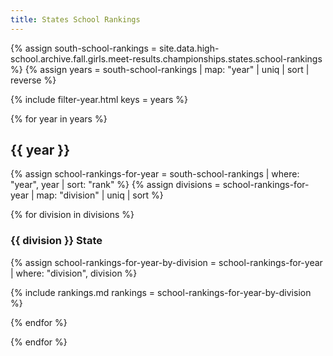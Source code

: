 ```yaml
---
title: States School Rankings
---
```


{% assign south-school-rankings = site.data.high-school.archive.fall.girls.meet-results.championships.states.school-rankings %}
{% assign years = south-school-rankings | map: "year" | uniq | sort | reverse %}

{% include filter-year.html
  keys = years %}

{% for year in years %}

<div class="filter-section" data-key="{{ year }}" markdown="1">

## {{ year }}

{% assign school-rankings-for-year = south-school-rankings | where: "year", year | sort: "rank" %}
{% assign divisions = school-rankings-for-year | map: "division" | uniq | sort %}

{% for division in divisions %}

### {{ division }} State

{% assign school-rankings-for-year-by-division = school-rankings-for-year | where: "division", division %}

{% include rankings.md
    rankings = school-rankings-for-year-by-division %}

{% endfor %}

</div>

{% endfor %}
